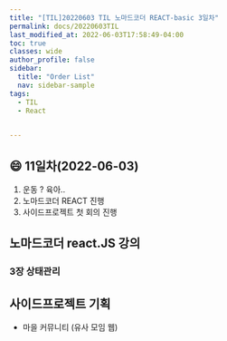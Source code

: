 ```yaml
---
title: "[TIL]20220603 TIL 노마드코더 REACT-basic 3일차"
permalink: docs/20220603TIL
last_modified_at: 2022-06-03T17:58:49-04:00
toc: true
classes: wide
author_profile: false
sidebar:
  title: "Order List"
  nav: sidebar-sample
tags:
  - TIL
  - React
  

---
```


## :smile: 11일차(2022-06-03)


1. 운동 ? 육아..
2. 노마드코더 REACT 진행
3. 사이드프로젝트 첫 회의 진행


## 노마드코더 react.JS 강의

### 3장 상태관리

## 사이드프로젝트 기획

- 마을 커뮤니티 (유사 모임 웹)



